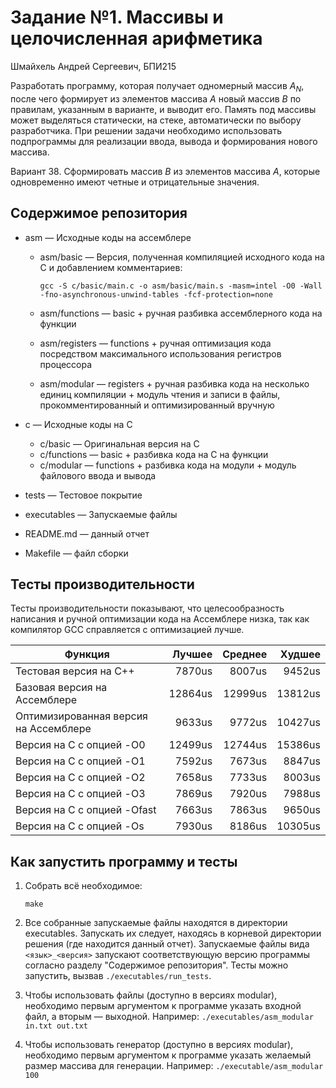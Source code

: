 # Задание №1. Массивы и целочисленная арифметика

Шмайхель Андрей Сергеевич, БПИ215

Разработать программу, которая получает одномерный массив $A_N$, после
чего формирует из элементов массива $A$ новый массив $B$ по правилам,
указанным в варианте, и выводит его. Память под массивы может
выделяться статически, на стеке, автоматически по выбору разработчика.
При решении задачи необходимо использовать подпрограммы для
реализации ввода, вывода и формирования нового массива.

Вариант 38. Сформировать массив $B$ из элементов массива $A$, которые
одновременно имеют четные и отрицательные значения.

## Содержимое репозитория

- asm — Исходные коды на ассемблере
    - asm/basic — Версия, полученная компиляцией исходного кода на C и добавлением комментариев:
      ```shell
      gcc -S c/basic/main.c -o asm/basic/main.s -masm=intel -O0 -Wall -fno-asynchronous-unwind-tables -fcf-protection=none
      ```

    - asm/functions — basic + ручная разбивка ассемблерного кода на функции
    - asm/registers — functions + ручная оптимизация кода посредством максимального использования регистров процессора
    - asm/modular — registers + ручная разбивка кода на несколько единиц компиляции + модуль чтения и записи в файлы,
      прокомментированный и оптимизированный вручную

- c — Исходные коды на C
    - c/basic — Оригинальная версия на C
    - c/functions — basic + разбивка кода на C на функции
    - c/modular — functions + разбивка кода на модули + модуль файлового ввода и вывода

- tests — Тестовое покрытие
- executables — Запускаемые файлы
- README.md — данный отчет
- Makefile — файл сборки

## Тесты производительности

Тесты производительности показывают, что целесообразность написания и ручной оптимизации кода на Ассемблере низка, так
как компилятор GCC справляется с оптимизацией лучше.

| Функция                               |  Лучшее | Среднее |  Худшее |
|---------------------------------------|--------:|--------:|--------:|
| Тестовая версия на C++                |  7870us |  8007us |  9452us |
| Базовая версия на Ассемблере          | 12864us | 12999us | 13812us |
| Оптимизированная версия на Ассемблере |  9633us |  9772us | 10427us |
| Версия на C с опцией -O0              | 12499us | 12744us | 15386us |
| Версия на C с опцией -O1              |  7592us |  7673us |  8847us |
| Версия на C с опцией -O2              |  7658us |  7733us |  8003us |
| Версия на C с опцией -O3              |  7869us |  7920us |  7988us |
| Версия на C с опцией -Ofast           |  7663us |  7863us |  9650us |
| Версия на C с опцией -Os              |  7930us |  8186us | 10305us |

## Как запустить программу и тесты

1. Собрать всё необходимое:
   ```shell
   make
   ```

2. Все собранные запускаемые файлы находятся в директории executables. Запускать их следует, находясь в корневой
   директории
   решения (где находится данный отчет). Запускаемые файлы вида `<язык>_<версия>` запускают соответствующую версию
   программы согласно разделу "Содержимое репозитория". Тесты можно запустить, вызвав `./executables/run_tests`.
3. Чтобы использовать файлы (доступно в версиях modular), необходимо первым аргументом к программе указать входной файл, а вторым — выходной.
   Например: `./executables/asm_modular in.txt out.txt`
4. Чтобы использовать генератор (доступно в версиях modular), необходимо первым аргументом к программе указать желаемый размер массива для генерации.
   Например: `./executable/asm_modular 100`

